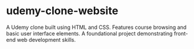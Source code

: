 # udemy-clone-website
A Udemy clone built using HTML and CSS.  Features course browsing and basic user interface elements.  A foundational project demonstrating front-end web development skills.
